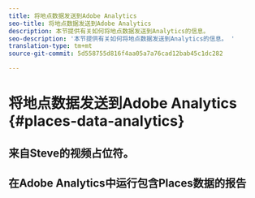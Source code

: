 ```yaml
---
title: 将地点数据发送到Adobe Analytics
seo-title: 将地点数据发送到Adobe Analytics
description: 本节提供有关如何将地点数据发送到Analytics的信息。
seo-description: '本节提供有关如何将地点数据发送到Analytics的信息。 '
translation-type: tm+mt
source-git-commit: 5d558755d816f4aa05a7a76cad12bab45c1dc282

---
```



# 将地点数据发送到Adobe Analytics {#places-data-analytics}



## 来自Steve的视频占位符。



## 在Adobe Analytics中运行包含Places数据的报告
